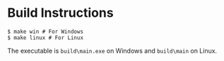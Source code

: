 # Build Instructions
```console
$ make win # For Windows
$ make linux # For Linux
```
The executable is `build\main.exe` on Windows and `build\main` on Linux.
